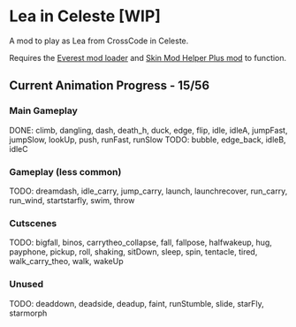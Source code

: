 # Lea in Celeste [WIP]
 A mod to play as Lea from CrossCode in Celeste.
 
 Requires the [Everest mod loader](https://everestapi.github.io/) and [Skin Mod Helper Plus mod](https://gamebanana.com/mods/473796) to function.
 
## Current Animation Progress - 15/56
### Main Gameplay
 DONE: climb, dangling, dash, death_h, duck, edge, flip, idle, idleA, jumpFast, jumpSlow, lookUp, push, runFast, runSlow
 TODO: bubble, edge_back, idleB, idleC

### Gameplay (less common)
 TODO: dreamdash, idle_carry, jump_carry, launch, launchrecover, run_carry, run_wind, startstarfly, swim, throw
 
### Cutscenes
 TODO: bigfall, binos, carrytheo_collapse, fall, fallpose, halfwakeup, hug, payphone, pickup, roll, shaking, sitDown, sleep, spin, tentacle, tired, walk_carry_theo, walk, wakeUp
 
### Unused
 TODO: deaddown, deadside, deadup, faint, runStumble, slide, starFly, starmorph
